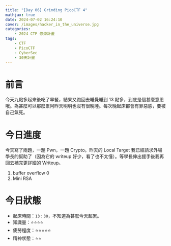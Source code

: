 ```yaml
---
title: "[Day 06] Grinding PicoCTF 4"
mathjax: true
date: 2024-07-02 16:24:10
cover: /images/hacker_in_the_universe.jpg
categories:
    - 2024 CTF 修煉計畫
tags:
    - CTF
    - PicoCTF
    - CyberSec
    - 30天計畫
---
```


# 前言

今天九點多起來後吃了早餐，結果又跑回去睡覺睡到 13 點多，到底是個甚麼意思哦。為甚麼可以那麼累阿昨天明明也沒有很晚睡。每次晚起床都會有罪惡感，要被自己氣死。

# 今日進度

今天寫了兩題，一題 Pwn，一題 Crypto。昨天的 Local Target 我已經請求外場學長的幫助了（因為它的 writeup 好少，看了也不太懂）。等學長伸出援手後我再回去補完更詳細的 Writeup。

1. buffer overflow 0
2. Mini RSA

# 今日狀態

-   起床時間：`13：30`，不知道為甚麼今天超累。
-   知識量：⭐⭐⭐⭐
-   疲勞程度：⭐⭐⭐⭐⭐
-   精神狀態：⭐⭐

